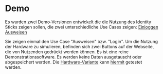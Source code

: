 # Demo
Es wurden zwei Demo-Versionen entwickelt die die Nutzung des Identity Sticks zeigen sollen, die zwei unterschiedliche Use Cases zeigen:
[Einloggen](/demo/login)
[Ausweisen](/demo/ausweisen)

Sie zeigen einmal den Use Case "Ausweisen" bzw. "Login". Um die Nutzung der Hardware zu simulieren, befinden sich zwei Buttons auf der Webseite, die von Nutzenden gedrückt werden können. Es ist eine reine Demonstrationssoftware. Es werden keine Daten ausgetauscht oder abgespeichert werden.
Die [Hardware-Variante](https://github.com/Identity-Stick/solo) kann [hiermit](https://github.com/Identity-Stick/identity-stick-server) getestet werden.